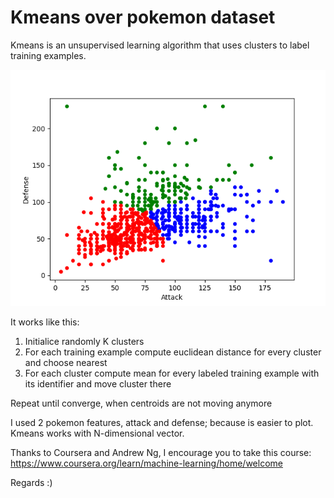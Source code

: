 # Kmeans over pokemon dataset

Kmeans is an unsupervised learning algorithm that uses clusters to label training examples.

![Kmeans](https://github.com/JhonSanz/kmeans/blob/master/kmeans.png?raw=true)


It works like this:

1. Initialice randomly K clusters
2. For each training example compute euclidean distance for every cluster and choose nearest
3. For each cluster compute mean for every labeled training example with its identifier and move cluster there

Repeat until converge, when centroids are not moving anymore

I used 2 pokemon features, attack and defense; because is easier to plot. Kmeans works with N-dimensional vector.


Thanks to Coursera and Andrew Ng, I encourage you to take this course:
https://www.coursera.org/learn/machine-learning/home/welcome

Regards :)